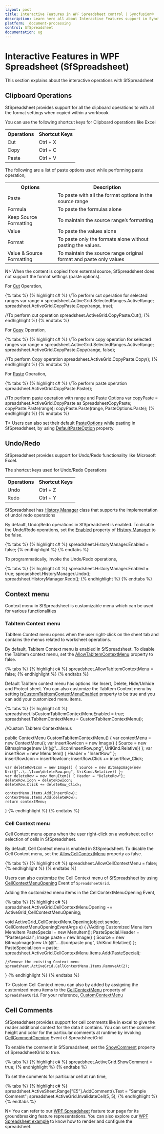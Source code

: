 ```yaml
---
layout: post
title: Interactive Features in WPF Spreadsheet control | Syncfusion®
description: Learn here all about Interactive Features support in Syncfusion® WPF Spreadsheet (SfSpreadsheet) control and more.
platform:  document-processing
control: SfSpreadsheet
documentation: ug
---
```


# Interactive Features in WPF Spreadsheet (SfSpreadsheet)

 This section explains about the interactive operations with SfSpreadsheet

## Clipboard Operations

SfSpreadsheet provides support for all the clipboard operations to with all the format settings when copied within a workbook.  

You can use the following shortcut keys for Clipboard operations like Excel
<table>
<tr>
<th>
Operations</th><th>
Shortcut Keys</th></tr>
<tr>
<td>
Cut</td><td>
Ctrl + X</td></tr>
<tr>
<td>
Copy</td><td>
Ctrl + C </td></tr>
<tr>
<td>
Paste</td><td>
Ctrl + V</td></tr>
</table>

The following are a list of paste options used while performing paste operation,

<table>
<tr>
<th>
Options</th><th>
Description</th></tr>
<tr>
<td>
Paste</td><td>
To paste with all the format options in the source range</td></tr>
<tr>
<td>
Formula</td><td>
To paste the formulas alone </td></tr>
<tr>
<td>
Keep Source Formatting</td><td>
To maintain the source range’s formatting</td></tr>
<tr>
<td>
Value</td><td>
To paste the values alone</td></tr>
<tr>
<td>
Format</td><td>
To paste only the formats alone without pasting the values.</td></tr>
<tr>
<td>
Value & Source Formatting</td><td>
To maintain the source range original format and paste only values</td></tr>
</table>

N> When the content is copied from external source, SfSpreadsheet does not support the format settings (paste options).

For [Cut](https://help.syncfusion.com/cr/wpf/Syncfusion.UI.Xaml.Spreadsheet.SpreadsheetCopyPaste.html#Syncfusion_UI_Xaml_Spreadsheet_SpreadsheetCopyPaste_Cut) Operation,

{% tabs %}
{% highlight c# %}
//To perform cut operation for selected ranges
var range = spreadsheet.ActiveGrid.SelectedRanges.ActiveRange;
spreadsheet.ActiveGrid.CopyPaste.Copy(range, true);

//To perform cut operation
spreadsheet.ActiveGrid.CopyPaste.Cut();
{% endhighlight %}
{% endtabs %}

For [Copy](https://help.syncfusion.com/cr/wpf/Syncfusion.UI.Xaml.Spreadsheet.SpreadsheetCopyPaste.html#Syncfusion_UI_Xaml_Spreadsheet_SpreadsheetCopyPaste_Copy) Operation,

{% tabs %}
{% highlight c# %}
//To perform copy operation for selected ranges
var range = spreadsheet.ActiveGrid.SelectedRanges.ActiveRange;
spreadsheet.ActiveGrid.CopyPaste.Copy(range, false);

//To perform Copy operation
spreadsheet.ActiveGrid.CopyPaste.Copy();
{% endhighlight %}
{% endtabs %}

For [Paste](https://help.syncfusion.com/cr/wpf/Syncfusion.UI.Xaml.Spreadsheet.SpreadsheetCopyPaste.html#Syncfusion_UI_Xaml_Spreadsheet_SpreadsheetCopyPaste_Paste) Operation,

{% tabs %}
{% highlight c# %}
//To perform paste operation
spreadsheet.ActiveGrid.CopyPaste.Paste();

//To perform paste operation with range and Paste Options
var copyPaste = spreadsheet.ActiveGrid.CopyPaste as SpreadsheetCopyPaste;
copyPaste.Paste(range);
copyPaste.Paste(range, PasteOptions.Paste);
{% endhighlight %}
{% endtabs %}

T> Users can also set their default [PasteOptions](http://help.syncfusion.com/cr/wpf/Syncfusion.UI.Xaml.Spreadsheet.PasteOptions.html) while pasting in SfSpreadsheet, by using [DefaultPasteOption](https://help.syncfusion.com/cr/wpf/Syncfusion.UI.Xaml.Spreadsheet.SpreadsheetCopyPaste.html#Syncfusion_UI_Xaml_Spreadsheet_SpreadsheetCopyPaste_DefaultPasteOption) property.

## Undo/Redo

SfSpreadsheet provides support for Undo/Redo functionality like Microsoft Excel.

The shortcut keys used for Undo/Redo Operations

<table>
<tr>
<th>
Operations</th><th>
Shortcut Keys</th></tr>
<tr>
<td>
Undo</td><td>
Ctrl + Z</td></tr>
<tr>
<td>
Redo</td><td>
Ctrl + Y</td></tr>
</table>

SfSpreadsheet has [History Manager](http://help.syncfusion.com/cr/wpf/Syncfusion.UI.Xaml.Spreadsheet.History.HistoryManager.html) class that supports the implementation of undo/ redo operations

By default, Undo/Redo operations in SfSpreadsheet is enabled. To disable the Undo/Redo operations, set the [Enabled](https://help.syncfusion.com/cr/wpf/Syncfusion.UI.Xaml.Spreadsheet.History.HistoryManager.html#Syncfusion_UI_Xaml_Spreadsheet_History_HistoryManager_Enabled) property of [History Manager](http://help.syncfusion.com/cr/wpf/Syncfusion.UI.Xaml.Spreadsheet.History.HistoryManager.html) to be false.  

{% tabs %}
{% highlight c# %}
spreadsheet.HistoryManager.Enabled = false;
{% endhighlight %}
{% endtabs %}

To programmatically, invoke the Undo/Redo operations,

{% tabs %}
{% highlight c# %}
spreadsheet.HistoryManager.Enabled = true;
spreadsheet.HistoryManager.Undo();
spreadsheet.HistoryManager.Redo();
{% endhighlight %}
{% endtabs %}

## Context menu

Context menu in SfSpreadsheet is customizable menu which can be used for various functionalities

### TabItem Context menu

TabItem Context menu opens when the user right-click on the sheet tab and contains the menus related to worksheet operations.

By default, TabItem Context menu is enabled in SfSpreadsheet. To disable the TabItem context menu, set the [AllowTabItemContextMenu](https://help.syncfusion.com/cr/wpf/Syncfusion.UI.Xaml.Spreadsheet.SfSpreadsheet.html#Syncfusion_UI_Xaml_Spreadsheet_SfSpreadsheet_AllowTabItemContextMenu) property to false. 

{% tabs %}
{% highlight c# %}
spreadsheet.AllowTabItemContextMenu = false;
{% endhighlight %}
{% endtabs %}

Default TabItem context menu has options like Insert, Delete, Hide/Unhide and Protect sheet. You can also customize the TabItem Context menu by setting [IsCustomTabItemContextMenuEnabled](https://help.syncfusion.com/cr/wpf/Syncfusion.UI.Xaml.Spreadsheet.SfSpreadsheet.html#Syncfusion_UI_Xaml_Spreadsheet_SfSpreadsheet_IsCustomTabItemContextMenuEnabled)  property to be true and you can add your customized menu items.

{% tabs %}
{% highlight c# %}
spreadsheet.IsCustomTabItemContextMenuEnabled = true;
spreadsheet.TabItemContextMenu = CustomTabItemContextMenu();

//Custom TabItem ContextMenus

public ContextMenu CustomTabItemContextMenu()
{
    var contextMenu = new ContextMenu();
    var insertRowIcon = new Image() { Source = new BitmapImage(new Uri(@"..\..\Icon\insertRow.png", UriKind.Relative)) };
    var insertRow = new MenuItem() { Header = "InsertRow" };           
    insertRow.Icon = insertRowIcon;
    insertRow.Click += insertRow_Click;

    var deleteRowIcon = new Image() { Source = new BitmapImage(new Uri(@"..\..\Icon\deleteRow.png", UriKind.Relative)) };
    var deleteRow = new MenuItem() { Header = "DeleteRow"};
    deleteRow.Icon = deleteRowIcon;
    deleteRow.Click += deleteRow_Click;
    
    contextMenu.Items.Add(insertRow);
    contextMenu.Items.Add(deleteRow);
    return contextMenu;
 }
{% endhighlight %}
{% endtabs %}

### Cell Context menu

Cell Context menu opens when the user right-click on a worksheet cell or selection of cells in SfSpreadsheet.

By default, Cell Context menu is enabled in SfSpreadsheet. To disable the Cell Context menu, set the [AllowCellContextMenu](https://help.syncfusion.com/cr/wpf/Syncfusion.UI.Xaml.Spreadsheet.SfSpreadsheet.html#Syncfusion_UI_Xaml_Spreadsheet_SfSpreadsheet_AllowCellContextMenu)  property as false.

{% tabs %}
{% highlight c# %}
spreadsheet.AllowCellContextMenu = false;
{% endhighlight %}
{% endtabs %}

Users can also customize the Cell Context menu of SfSpreadsheet by using [CellContextMenuOpening](https://help.syncfusion.com/cr/wpf/Syncfusion.UI.Xaml.CellGrid.SfCellGrid.html) Event of `SpreadsheetGrid`.

Adding the customized menu items in the CellContextMenuOpening Event,

{% tabs %}
{% highlight c# %}
spreadsheet.ActiveGrid.CellContextMenuOpening += ActiveGrid_CellContextMenuOpening;

void ActiveGrid_CellContextMenuOpening(object sender, CellContextMenuOpeningEventArgs e)
{
    //Adding Customized Menu item
    MenuItem PasteSpecial = new MenuItem();
    PasteSpecial.Header = "Pastespecial";
    Image paste = new Image() { Source = new BitmapImage(new Uri(@"..\..\Icon\paste.png", UriKind.Relative)) };
    PasteSpecial.Icon = paste;
    spreadsheet.ActiveGrid.CellContextMenu.Items.Add(PasteSpecial);
        
    //Remove the existing Context menu
    spreadsheet.ActiveGrid.CellContextMenu.Items.RemoveAt(2);
}
{% endhighlight %}
{% endtabs %}

T> Custom Cell Context menu can also by added by assigning the customized menu items to the [CellContextMenu](https://help.syncfusion.com/cr/wpf/Syncfusion.UI.Xaml.CellGrid.SfCellGrid.html#Syncfusion_UI_Xaml_CellGrid_SfCellGrid_CellContextMenu) property of `SpreadsheetGrid`. For your reference, [CustomContextMenu](https://www.syncfusion.com/kb/6499/how-to-create-a-customized-cell-context-menu-of-sfspreadsheet)

## Cell Comments

SfSpreadsheet provides support for cell comments like in excel to give the reader additional context for the data it contains. You can set the comment height and color for the particular comments at runtime by invoking [CellCommentOpening](https://help.syncfusion.com/cr/wpf/Syncfusion.UI.Xaml.CellGrid.SfCellGrid.html) Event of SpreadsheetGrid

To enable the comment in SfSpreadsheet, set the [ShowComment](https://help.syncfusion.com/cr/wpf/Syncfusion.UI.Xaml.CellGrid.SfCellGrid.html#Syncfusion_UI_Xaml_CellGrid_SfCellGrid_ShowComment) property of SpreadsheetGrid to true.

{% tabs %}
{% highlight c# %}
spreadsheet.ActiveGrid.ShowComment = true;
{% endhighlight %}
{% endtabs %}

To set the comments for particular cell at run time,

{% tabs %}
{% highlight c# %}
spreadsheet.ActiveSheet.Range["E5"].AddComment().Text = "Sample Comment";
spreadsheet.ActiveGrid.InvalidateCell(5, 5);
{% endhighlight %}
{% endtabs %}


N> You can refer to our [WPF Spreadsheet](https://www.syncfusion.com/wpf-controls/spreadsheet) feature tour page for its groundbreaking feature representations. You can also explore our [WPF Spreadsheet example](https://github.com/syncfusion/wpf-demos) to know how to render and configure the spreadsheet.